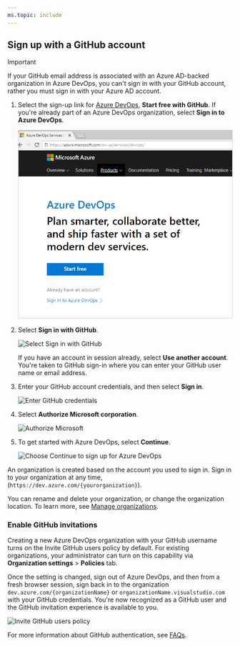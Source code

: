 ```yaml
---
ms.topic: include
---
```


## Sign up with a GitHub account

> [!IMPORTANT]
> If your GitHub email address is associated with an Azure AD-backed organization in Azure DevOps, you can't sign in with your GitHub account, rather you must sign in with your Azure AD account.

1. Select the sign-up link for [Azure DevOps](https://azure.microsoft.com/services/devops/), **Start free with GitHub**. If you're already part of an Azure DevOps organization, select **Sign in to Azure DevOps**.

   ![Sign up for Azure DevOps](./media/azure-devops-start-free.png)


2. Select **Sign in with GitHub**.

   ![Select Sign in with GitHub](/azure/devops/media/sign-in-github.png)  

   If you have an account in session already, select **Use another account**. You're taken to GitHub sign-in where you can enter your GitHub user name or email address.

3. Enter your GitHub account credentials, and then select **Sign in**.

   ![Enter GitHub credentials](/azure/devops/media/enter-github-credentials.png)

4. Select **Authorize Microsoft corporation**.

   ![Authorize Microsoft](/azure/devops/media/authorize-Microsoft-corp.png)

5. To get started with Azure DevOps, select **Continue**.

   ![Choose Continue to sign up for Azure DevOps](/azure/devops/media/sign-up-azure-devops.png)

An organization is created based on the account you used to sign in. Sign in to your organization at any time, (`https://dev.azure.com/{yourorganization}`).

You can rename and delete your organization, or change the organization location. To learn more, see [Manage organizations](/azure/devops/organizations/accounts/organization-management).

### Enable GitHub invitations

Creating a new Azure DevOps organization with your GitHub username turns on the Invite GitHub users policy by default. For existing organizations, your administrator can turn on this capability via **Organization settings** > **Policies** tab. 

Once the setting is changed, sign out of Azure DevOps, and then from a fresh browser session, sign back in to the organization `dev.azure.com/{organizationName}` or `organizationName.visualstudio.com` with your GitHub credentials. You're now recognized as a GitHub user and the GitHub invitation experience is available to you.

![Invite GitHub users policy ](/azure/devops/media/invite-github-users-policy.png)

For more information about GitHub authentication, see [FAQs](../organizations/security/faq-github-authentication.md).


